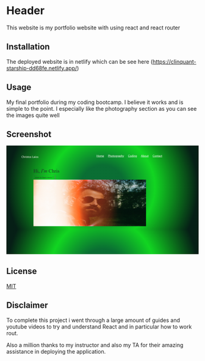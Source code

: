 # Header

This website is my portfolio website with using react and react router



## Installation

The deployed website is in netlify which can be see here (https://clinquant-starship-dd68fe.netlify.app/)


## Usage

My final portfolio during my coding bootcamp. 
I believe it works and is simple to the point. 
I especially like the photography section as you can see the images quite well 



## Screenshot

![Screenshot](/src/components/photographyPorfolio/screenshotPorfolio.png)



## License

[MIT](https://choosealicense.com/licenses/mit/)

## Disclaimer

To complete this project i went through a large amount of guides and youtube videos to try and understand React and in particular how to work rout.

Also a million thanks to my instructor and also my TA  for their amazing assistance in deploying the application.

